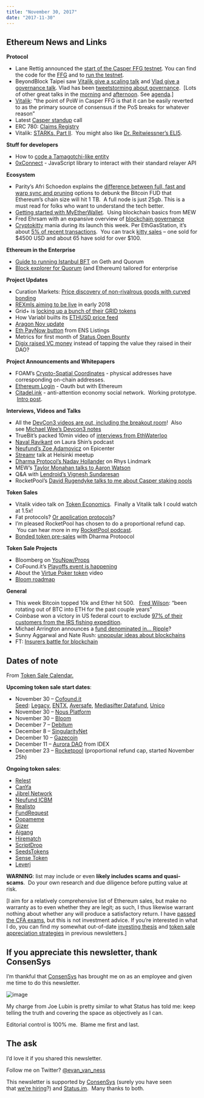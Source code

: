 ```yaml
---
title: "November 30, 2017"
date: "2017-11-30"
---
```


## Ethereum News and Links  

**Protocol**

- Lane Rettig announced the [start of the Casper FFG testnet](https://twitter.com/lrettig/status/935314113416196096). You can find the code for the [FFG](https://t.umblr.com/redirect?z=https%3A%2F%2Fgithub.com%2Fethereum%2Fcasper&t=OWIzNjZmMGQzODU2ZjY5N2QzNmUzYTNjYTI1NmU1ODE5YWNmN2M3MyxpNzZNVjhxeg%3D%3D&b=t%3AQ8svKXOQOFn4j1wJ-IeWRA&p=https%3A%2F%2Fwww.weekinethereum.com%2Fpost%2F168048954553%2Fnovember-30-2017&m=0) and to [run the testnet](https://t.umblr.com/redirect?z=https%3A%2F%2Fgithub.com%2Fkarlfloersch%2Fdocker-pyeth-dev&t=NjUxOTE2ZWM3NDE5NjM4NGYwMzA3YjVlOTYzYTg5ODc4YmUwYjA5MSxpNzZNVjhxeg%3D%3D&b=t%3AQ8svKXOQOFn4j1wJ-IeWRA&p=https%3A%2F%2Fwww.weekinethereum.com%2Fpost%2F168048954553%2Fnovember-30-2017&m=0).
- BeyondBlock Taipei saw [Vitalik give a scaling talk](https://t.umblr.com/redirect?z=https%3A%2F%2Fyoutu.be%2F9RtSod8EXn4%3Ft%3D11378&t=OTE1YzgzZjJjZmU0ZTk0NGUwNjAwNTg0ODVmMWI0NDA3NzA3YTk2MyxpNzZNVjhxeg%3D%3D&b=t%3AQ8svKXOQOFn4j1wJ-IeWRA&p=https%3A%2F%2Fwww.weekinethereum.com%2Fpost%2F168048954553%2Fnovember-30-2017&m=0) and [Vlad give a governance talk](https://t.umblr.com/redirect?z=https%3A%2F%2Fyoutu.be%2F9RtSod8EXn4%3Ft%3D9218&t=MjkzY2ZkNGI1NDczMDk3ZTBhYTUxODJhYmQwNTBkMWQ5YWI5ZjU2YSxpNzZNVjhxeg%3D%3D&b=t%3AQ8svKXOQOFn4j1wJ-IeWRA&p=https%3A%2F%2Fwww.weekinethereum.com%2Fpost%2F168048954553%2Fnovember-30-2017&m=0). Vlad has been [tweetstorming about governance](https://twitter.com/VladZamfir/status/935845481770446848).  \[Lots of other great talks in the [morning](https://t.umblr.com/redirect?z=https%3A%2F%2Fwww.youtube.com%2Fwatch%3Fv%3Dmd9iNDdAmVo&t=OGI4ODAzZDFjMDM3N2U5ZmFlNDU1NTE5ZDRlNjAyYmVjODE5ZGY5MCxpNzZNVjhxeg%3D%3D&b=t%3AQ8svKXOQOFn4j1wJ-IeWRA&p=https%3A%2F%2Fwww.weekinethereum.com%2Fpost%2F168048954553%2Fnovember-30-2017&m=0) and [afternoon](https://t.umblr.com/redirect?z=https%3A%2F%2Fwww.youtube.com%2Fwatch%3Fv%3D9RtSod8EXn4&t=Mzk2OWJjMWVmMGRhMzFkNzFjYzZkNjYyMzk5NzUzZDc0NjgwNjNjYyxpNzZNVjhxeg%3D%3D&b=t%3AQ8svKXOQOFn4j1wJ-IeWRA&p=https%3A%2F%2Fwww.weekinethereum.com%2Fpost%2F168048954553%2Fnovember-30-2017&m=0). See [agenda](https://t.umblr.com/redirect?z=https%3A%2F%2Fethertw.github.io%2Fbbt2017%2F%23session&t=NDk0M2M5NTg4MTNiNTE5OTg1NGNkZWFkYTQzNzY0YTliODU0ZTZkNixpNzZNVjhxeg%3D%3D&b=t%3AQ8svKXOQOFn4j1wJ-IeWRA&p=https%3A%2F%2Fwww.weekinethereum.com%2Fpost%2F168048954553%2Fnovember-30-2017&m=0).\]
- [Vitalik](https://t.umblr.com/redirect?z=https%3A%2F%2Fethresear.ch%2Ft%2Fpow-in-casper-ffg-appears-to-be-pointless%2F271%2F2&t=ZWI3MWM5MTVhN2I3ZjJhZjdmNDFhYmUxMzNkZDhhYjJjNmRmNmY0YSxpNzZNVjhxeg%3D%3D&b=t%3AQ8svKXOQOFn4j1wJ-IeWRA&p=https%3A%2F%2Fwww.weekinethereum.com%2Fpost%2F168048954553%2Fnovember-30-2017&m=0): “the point of PoW in Casper FFG is that it can be easily reverted to as the primary source of consensus if the PoS breaks for whatever reason”
- Latest [Casper standup](https://t.umblr.com/redirect?z=https%3A%2F%2Fwww.youtube.com%2Fwatch%3Fv%3Df4Wzsz8zMPM&t=YWY2MGMyODg5OWRkNWZlNmZlZWYxMjJlYThmMDVhNDJhMzJlZWQxNyxpNzZNVjhxeg%3D%3D&b=t%3AQ8svKXOQOFn4j1wJ-IeWRA&p=https%3A%2F%2Fwww.weekinethereum.com%2Fpost%2F168048954553%2Fnovember-30-2017&m=0) call
- ERC 780: [Claims Registry](https://t.umblr.com/redirect?z=https%3A%2F%2Fgithub.com%2Fethereum%2FEIPs%2Fissues%2F780&t=MzYyNDY5NWFiZWJkYjIyN2UzMWUxOWZmNWUxYmMwMjFiNmM1ZWI4ZixpNzZNVjhxeg%3D%3D&b=t%3AQ8svKXOQOFn4j1wJ-IeWRA&p=https%3A%2F%2Fwww.weekinethereum.com%2Fpost%2F168048954553%2Fnovember-30-2017&m=0)
- Vitalik: [STARKs, Part II](https://t.umblr.com/redirect?z=http%3A%2F%2Fvitalik.ca%2Fgeneral%2F2017%2F11%2F22%2Fstarks_part_2.html&t=MzE3YzQxYTA1MmYxM2Y5NDM3YWYzNzdkYzdlZDIyMzI2M2I4ZjhmZCxpNzZNVjhxeg%3D%3D&b=t%3AQ8svKXOQOFn4j1wJ-IeWRA&p=https%3A%2F%2Fwww.weekinethereum.com%2Fpost%2F168048954553%2Fnovember-30-2017&m=0).  You might also like [Dr. Reitwiessner’s ELI5](https://t.umblr.com/redirect?z=https%3A%2F%2Fwww.reddit.com%2Fr%2Fethereum%2Fcomments%2F7f4css%2Fstarks_part_ii_thank_goodness_its_friday%2Fdq9xcau%2F&t=YjUxOThhYzdmM2EzMDgyMWU2ZTIzZjI2N2ZhOTI2NmJkNzcwNzgwZCxpNzZNVjhxeg%3D%3D&b=t%3AQ8svKXOQOFn4j1wJ-IeWRA&p=https%3A%2F%2Fwww.weekinethereum.com%2Fpost%2F168048954553%2Fnovember-30-2017&m=0).

**Stuff for developers**

- How to [code a Tamagotchi-like entity](https://t.umblr.com/redirect?z=http%3A%2F%2Fwww.genesisbloc.com%2Fdoroidotchi-the-tamagotchi-smart-contract%2F&t=YTA5ZWQ1YTE5OTE1OWVhZWFjMThjZGRkYWJjMjAxNThkMTY1ZTVlZSxpNzZNVjhxeg%3D%3D&b=t%3AQ8svKXOQOFn4j1wJ-IeWRA&p=https%3A%2F%2Fwww.weekinethereum.com%2Fpost%2F168048954553%2Fnovember-30-2017&m=0)
- [0xConnect](https://t.umblr.com/redirect?z=https%3A%2F%2Fblog.0xproject.com%2Fintroducing-0x-connect-67471fb45c94&t=ZDgyMDM5NDI3MzRmOGY3NGM3NmJhNTA2YWQxYzA0YzVlOGE5MzI3MSxpNzZNVjhxeg%3D%3D&b=t%3AQ8svKXOQOFn4j1wJ-IeWRA&p=https%3A%2F%2Fwww.weekinethereum.com%2Fpost%2F168048954553%2Fnovember-30-2017&m=0) - JavaScript library to interact with their standard relayer API

  
**Ecosystem**

- Parity’s Afri Schoedon explains the [difference between full, fast and warp sync and pruning](https://t.umblr.com/redirect?z=https%3A%2F%2Fdev.to%2F5chdn%2Fthe-ethereum-blockchain-size-will-not-exceed-1tb-anytime-soon-58a&t=OThiNzhhYzRmMGIzM2MxYjMzNWY0ZmQ2ZThmMWNiMzZlZmU1ZWM1OCxpNzZNVjhxeg%3D%3D&b=t%3AQ8svKXOQOFn4j1wJ-IeWRA&p=https%3A%2F%2Fwww.weekinethereum.com%2Fpost%2F168048954553%2Fnovember-30-2017&m=0) options to debunk the Bitcoin FUD that Ethereum’s chain size will hit 1 TB.  A full node is just 25gb. This is a must read for folks who want to understand the tech better.
- [Getting started with MyEtherWallet](https://t.umblr.com/redirect?z=https%3A%2F%2Fwww.reddit.com%2Fr%2Fethereum%2Fcomments%2F7ggc0c%2Fgetting_started_with_myetherwalletcom%2F&t=N2M0ZWU0NGRkMDA3MWZmNzg5YjJhNDBlZGU5MmVmMzMxOTg5ZDk5ZixpNzZNVjhxeg%3D%3D&b=t%3AQ8svKXOQOFn4j1wJ-IeWRA&p=https%3A%2F%2Fwww.weekinethereum.com%2Fpost%2F168048954553%2Fnovember-30-2017&m=0).  Using blockchain basics from MEW
- Fred Ehrsam with an expansive overview of [blockchain governance](https://t.umblr.com/redirect?z=https%3A%2F%2Fmedium.com%2F%40FEhrsam%2Fblockchain-governance-programming-our-future-c3bfe30f2d74&t=ZjIxYjFkZjcwOTZiN2RhNzQxNmE2YzllN2RiODQyYjYwNjM4OGM4NSxpNzZNVjhxeg%3D%3D&b=t%3AQ8svKXOQOFn4j1wJ-IeWRA&p=https%3A%2F%2Fwww.weekinethereum.com%2Fpost%2F168048954553%2Fnovember-30-2017&m=0)
- [Cryptokitty](https://t.umblr.com/redirect?z=https%3A%2F%2Fwww.cryptokitties.co%2F&t=NDI2ZWZjZjgyZTIxYWY1YTljM2Y4NWNlNjMxNDVmYmI1NWIzMGVlNCxpNzZNVjhxeg%3D%3D&b=t%3AQ8svKXOQOFn4j1wJ-IeWRA&p=https%3A%2F%2Fwww.weekinethereum.com%2Fpost%2F168048954553%2Fnovember-30-2017&m=0) mania during its launch this week. Per EthGasStation, it’s about [5% of recent transactions](https://t.umblr.com/redirect?z=https%3A%2F%2Fethgasstation.info%2Fgasguzzlers.php&t=ODIzZGJjYTM1MWVmYmE5Y2Q5MzcyMjRhMmE0ZTM1Njg4NTBmODA4NixpNzZNVjhxeg%3D%3D&b=t%3AQ8svKXOQOFn4j1wJ-IeWRA&p=https%3A%2F%2Fwww.weekinethereum.com%2Fpost%2F168048954553%2Fnovember-30-2017&m=0).  You can track [kitty sales](https://t.umblr.com/redirect?z=https%3A%2F%2Fkittysales.herokuapp.com%2F&t=YTY5ZWZhY2QwNTg0NTU5ZGI3OGM3ZTdmMzEyZGY1NjY3NzI2YjA4OSxpNzZNVjhxeg%3D%3D&b=t%3AQ8svKXOQOFn4j1wJ-IeWRA&p=https%3A%2F%2Fwww.weekinethereum.com%2Fpost%2F168048954553%2Fnovember-30-2017&m=0) – one sold for $4500 USD and about 65 have sold for over $100.

**Ethereum in the Enterprise**

- [Guide to running Istanbul BFT](https://t.umblr.com/redirect?z=https%3A%2F%2Fmedium.com%2Fgetamis%2Fistanbul-bft-ibft-c2758b7fe6ff&t=MGJlMWYzYzU3ZWNmMzllZTMxNTJhODdkNjQ5MTZjN2I0YjYxYmI0OSxpNzZNVjhxeg%3D%3D&b=t%3AQ8svKXOQOFn4j1wJ-IeWRA&p=https%3A%2F%2Fwww.weekinethereum.com%2Fpost%2F168048954553%2Fnovember-30-2017&m=0) on Geth and Quorum
- [Block explorer for Quorum](https://t.umblr.com/redirect?z=https%3A%2F%2Fmedium.com%2Fblk-io%2Fannouncing-our-blockchain-explorer-ad9ef47cc3e0&t=YWYzZGU4MTIyZjE4MTVjOTc0M2E3NWY0N2Y1YTQzYTFjMjI3YzU2YSxpNzZNVjhxeg%3D%3D&b=t%3AQ8svKXOQOFn4j1wJ-IeWRA&p=https%3A%2F%2Fwww.weekinethereum.com%2Fpost%2F168048954553%2Fnovember-30-2017&m=0) (and Ethereum) tailored for enterprise

**Project Updates**

- Curation Markets: [Price discovery of non-rivalrous goods with curved bonding](https://t.umblr.com/redirect?z=https%3A%2F%2Fmedium.com%2F%40simondlr%2Fsolving-price-discovery-of-non-rivalrous-goods-with-curved-bonding-27b2186d55d5&t=ZTBlNDk2MDQ4NGE3NTlhNTk1NGQxODFkYzUxNGVjNmM3YjRhZGUxZixpNzZNVjhxeg%3D%3D&b=t%3AQ8svKXOQOFn4j1wJ-IeWRA&p=https%3A%2F%2Fwww.weekinethereum.com%2Fpost%2F168048954553%2Fnovember-30-2017&m=0)
- [REXmls aiming to be live](https://t.umblr.com/redirect?z=https%3A%2F%2Fblog.rexmls.com%2Frex-december-update-gearing-up-for-an-early-2018-alpha-launch-80c8fb1814df&t=MGNhMjQ5NmY2ZGE3YzI0MjkyNTNlMjY4NTE0OTg3ZDg3MmFlODRmZSxpNzZNVjhxeg%3D%3D&b=t%3AQ8svKXOQOFn4j1wJ-IeWRA&p=https%3A%2F%2Fwww.weekinethereum.com%2Fpost%2F168048954553%2Fnovember-30-2017&m=0) in early 2018
- Grid+ is [locking up a bunch of their GRID tokens](https://t.umblr.com/redirect?z=https%3A%2F%2Fblog.gridplus.io%2Fplan-for-unsold-grid-c1a7ef08534d&t=NzhhOTBjZWQ5MzE3NzdkMzVlZTRkYzQ2MzkxNzMzNWI2YmEzMWUzNSxpNzZNVjhxeg%3D%3D&b=t%3AQ8svKXOQOFn4j1wJ-IeWRA&p=https%3A%2F%2Fwww.weekinethereum.com%2Fpost%2F168048954553%2Fnovember-30-2017&m=0)
- How Variabl builts its [ETHUSD price feed](https://t.umblr.com/redirect?z=https%3A%2F%2Fblog.variabl.io%2Fhow-to-create-a-robust-price-feed-3e3dbbcc6e62&t=ZjcyZTVhYzYwNzVlMjIxYWUyZGE4MjhiOWI5YWQ4ODM0ODIxOTg5MyxpNzZNVjhxeg%3D%3D&b=t%3AQ8svKXOQOFn4j1wJ-IeWRA&p=https%3A%2F%2Fwww.weekinethereum.com%2Fpost%2F168048954553%2Fnovember-30-2017&m=0)
- [Aragon Nov update](https://t.umblr.com/redirect?z=https%3A%2F%2Fblog.aragon.one%2Faragon-team-update-november-2017-dd2fdd937d92&t=ZTViNWExZDNjZjI0YTA1ZmQ2MTUwYzE2Zjc2OGEwM2MwNGJiOGUzOSxpNzZNVjhxeg%3D%3D&b=t%3AQ8svKXOQOFn4j1wJ-IeWRA&p=https%3A%2F%2Fwww.weekinethereum.com%2Fpost%2F168048954553%2Fnovember-30-2017&m=0)
- [Eth PayNow button](https://t.umblr.com/redirect?z=https%3A%2F%2Fmedium.com%2F%40enslisting.com%2Feth-paynow-button-996405998c8b&t=NWE2NTliMmRlMTVhNTNjYjU5YzBjZTk0NGE1MjA5MWJiMDliNzBkYSxpNzZNVjhxeg%3D%3D&b=t%3AQ8svKXOQOFn4j1wJ-IeWRA&p=https%3A%2F%2Fwww.weekinethereum.com%2Fpost%2F168048954553%2Fnovember-30-2017&m=0) from ENS Listings
- Metrics for first month of [Status Open Bounty](https://t.umblr.com/redirect?z=https%3A%2F%2Fblog.status.im%2Fstatus-open-bountys-debut-61b3f53ac134&t=MjFhMzNkOWQ2OGI0YTIxODVhMmJkN2Q2NjhkNWMwN2JhZGQ3Mjg4YSxpNzZNVjhxeg%3D%3D&b=t%3AQ8svKXOQOFn4j1wJ-IeWRA&p=https%3A%2F%2Fwww.weekinethereum.com%2Fpost%2F168048954553%2Fnovember-30-2017&m=0)
- [Digix raised VC money](https://t.umblr.com/redirect?z=http%3A%2F%2Farchive.is%2FETV46&t=NjI5NGYzY2U2NjBlODUzZDc3MTcxYWIzYTkzYWZkZDU5MWViNjkyYixpNzZNVjhxeg%3D%3D&b=t%3AQ8svKXOQOFn4j1wJ-IeWRA&p=https%3A%2F%2Fwww.weekinethereum.com%2Fpost%2F168048954553%2Fnovember-30-2017&m=0) instead of tapping the value they raised in their DAO?

**Project Announcements and Whitepapers**

- FOAM’s [Crypto-Spatial Coordinates](https://t.umblr.com/redirect?z=https%3A%2F%2Fblog.foam.space%2Fcrypto-spatial-coordinates-fe0527816506&t=NjBhZmQwNTUyZWEzYWI5MzliZGE3NGIwNzlmNmYwMDIzNWY5MTc3OSxpNzZNVjhxeg%3D%3D&b=t%3AQ8svKXOQOFn4j1wJ-IeWRA&p=https%3A%2F%2Fwww.weekinethereum.com%2Fpost%2F168048954553%2Fnovember-30-2017&m=0) - physical addresses have corresponding on-chain addresses.
- [Ethereum Login](https://t.umblr.com/redirect?z=http%3A%2F%2Fstarflask.com%2F2017%2F11%2F28%2Fethereum-login.html&t=MGVlODY5ODc4MjRlNWExYWJlOGI3ZTQ1N2E4ZTFlMWI5YjRlZDZkMixpNzZNVjhxeg%3D%3D&b=t%3AQ8svKXOQOFn4j1wJ-IeWRA&p=https%3A%2F%2Fwww.weekinethereum.com%2Fpost%2F168048954553%2Fnovember-30-2017&m=0) - Oauth but with Ethereum
- [Citadel.ink](https://t.umblr.com/redirect?z=http%3A%2F%2Fcitadel.ink%2F&t=ZmMwY2FmZWRjOTdhNmExMmM2MGU0MzQ4YWEwN2ZiNmZiOTRhNjc0NCxpNzZNVjhxeg%3D%3D&b=t%3AQ8svKXOQOFn4j1wJ-IeWRA&p=https%3A%2F%2Fwww.weekinethereum.com%2Fpost%2F168048954553%2Fnovember-30-2017&m=0) - anti-attention economy social network.  Working prototype.  [Intro post](https://t.umblr.com/redirect?z=https%3A%2F%2Fwww.reddit.com%2Fr%2Fethdev%2Fcomments%2F7fy07r%2Fintroducing_the_citadelink_prototype_a%2F&t=YTEyYzQ2MjBlNzJhZGEwOTAyODNjZjEzMzUyMDgzZjY1YzQ2OWUxZixpNzZNVjhxeg%3D%3D&b=t%3AQ8svKXOQOFn4j1wJ-IeWRA&p=https%3A%2F%2Fwww.weekinethereum.com%2Fpost%2F168048954553%2Fnovember-30-2017&m=0).

**Interviews, Videos and Talks**

- All the [DevCon3 videos are out, including the breakout room](https://t.umblr.com/redirect?z=https%3A%2F%2Fwww.youtube.com%2Fchannel%2FUCNOfzGXD_C9YMYmnefmPH0g%2Fvideos&t=NmVmMzgzMTBlOGMxNDliMTFmYTBlMDYxNjgxMWQ1MGI5NmU1ZTQxZixpNzZNVjhxeg%3D%3D&b=t%3AQ8svKXOQOFn4j1wJ-IeWRA&p=https%3A%2F%2Fwww.weekinethereum.com%2Fpost%2F168048954553%2Fnovember-30-2017&m=0)!  Also see [Michael Wee’s Devcon3 notes](https://t.umblr.com/redirect?z=https%3A%2F%2Fa16z.com%2F2017%2F11%2F24%2Fdevcon3-notes%2F&t=OTAzMjZhZmUzZTcxOGM2NTQ4ZWFiNzRjMjdiYzA1YWUyZmNiZDI5MSxpNzZNVjhxeg%3D%3D&b=t%3AQ8svKXOQOFn4j1wJ-IeWRA&p=https%3A%2F%2Fwww.weekinethereum.com%2Fpost%2F168048954553%2Fnovember-30-2017&m=0)
- TrueBit’s packed 10min video of [interviews from EthWaterloo](https://t.umblr.com/redirect?z=https%3A%2F%2Fwww.youtube.com%2Fwatch%3Fv%3D-ijkYJLEsCU&t=NGQ0YmNjYmI4MzlhZTlhYjQ3ZjQ3MWNmNDViNjNkNGRiZjQ1NDVjZSxpNzZNVjhxeg%3D%3D&b=t%3AQ8svKXOQOFn4j1wJ-IeWRA&p=https%3A%2F%2Fwww.weekinethereum.com%2Fpost%2F168048954553%2Fnovember-30-2017&m=0)
- [Naval Ravikant](https://t.umblr.com/redirect?z=https%3A%2F%2Fitunes.apple.com%2Fus%2Fpodcast%2Fnaval-ravikant-on-how-crypto-is-squeezing-vcs-hindering%2Fid1123922160%3Fi%3D1000395356022%26mt%3D2&t=NGQzYmU2ZWY1ZGM5ZDUxMjI3ZWQwYmQ1NjI2OTFhMzc3MDhmOGE2YyxpNzZNVjhxeg%3D%3D&b=t%3AQ8svKXOQOFn4j1wJ-IeWRA&p=https%3A%2F%2Fwww.weekinethereum.com%2Fpost%2F168048954553%2Fnovember-30-2017&m=0) on Laura Shin’s podcast
- [Neufund’s Zoe Adamovicz](https://t.umblr.com/redirect?z=https%3A%2F%2Fepicenter.tv%2Fepisode%2F211%2F&t=M2I5ZGU1NDI3M2Q2OGUxMjhiNWM4ZTYyZThmY2U3MDQwNzQ5OTNjMixpNzZNVjhxeg%3D%3D&b=t%3AQ8svKXOQOFn4j1wJ-IeWRA&p=https%3A%2F%2Fwww.weekinethereum.com%2Fpost%2F168048954553%2Fnovember-30-2017&m=0) on Epicenter
- [Streamr](https://t.umblr.com/redirect?z=https%3A%2F%2Fwww.youtube.com%2Fwatch%3Fv%3DYym5A18UyGI&t=ZjdhYjg0YjM4ZjE1MTE5YzUyZmJjMjhhNzA0MjkyNDQ1YTI1Y2VlZCxpNzZNVjhxeg%3D%3D&b=t%3AQ8svKXOQOFn4j1wJ-IeWRA&p=https%3A%2F%2Fwww.weekinethereum.com%2Fpost%2F168048954553%2Fnovember-30-2017&m=0) talk at Helsinki meetup
- [Dharma Protocol’s Nadav Hollander](https://t.umblr.com/redirect?z=https%3A%2F%2Fmedium.com%2F%40RhysLindmark%2F23-nadav-hollander-dharma-protocol-the-decentralized-0x-financial-stack-how-yc-helps-crypto-f1775f5aade7&t=NGFjM2MxYzJkYzVmNTA4ZjUwOWU5OTQ1OGFmMGIxYTYyNTBkZDNiNSxpNzZNVjhxeg%3D%3D&b=t%3AQ8svKXOQOFn4j1wJ-IeWRA&p=https%3A%2F%2Fwww.weekinethereum.com%2Fpost%2F168048954553%2Fnovember-30-2017&m=0) on Rhys Lindmark
- MEW’s [Taylor Monahan talks to Aaron Watson](https://t.umblr.com/redirect?z=http%3A%2F%2Fwww.goingdeepwithaaron.com%2Fpodcast%2F264-taylor-monahan-building-a-wallet-on-ethereum&t=YzljZGMzZWJkMjgwMDAzY2Q5MDE0NWNlNGU2ZTY3NWIyYzU2NTY1ZCxpNzZNVjhxeg%3D%3D&b=t%3AQ8svKXOQOFn4j1wJ-IeWRA&p=https%3A%2F%2Fwww.weekinethereum.com%2Fpost%2F168048954553%2Fnovember-30-2017&m=0)
- Q&A with [Lendroid’s Vignesh Sundaresan](https://t.umblr.com/redirect?z=https%3A%2F%2Fblog.keep.network%2Fpartner-interview-2a8591165ccb&t=NWViMWI3NDBkNTk0YWUyNDUzMTY1MzI5MTE5ZmMzN2NjMGYyZDhlNyxpNzZNVjhxeg%3D%3D&b=t%3AQ8svKXOQOFn4j1wJ-IeWRA&p=https%3A%2F%2Fwww.weekinethereum.com%2Fpost%2F168048954553%2Fnovember-30-2017&m=0)
- RocketPool’s [David Rugendyke talks to me about Casper staking pools](https://t.umblr.com/redirect?z=https%3A%2F%2Fthebitcoinpodcast.com%2Fan-ethereum-podcast-episode-6%2F&t=NmZmNWQ5NjViMDYxMzFmOWFiZGYxZjYzNTRjODBiMDYzYTA0MTAzMyxpNzZNVjhxeg%3D%3D&b=t%3AQ8svKXOQOFn4j1wJ-IeWRA&p=https%3A%2F%2Fwww.weekinethereum.com%2Fpost%2F168048954553%2Fnovember-30-2017&m=0)

**Token Sales**

- Vitalik video talk on [Token Economics](https://t.umblr.com/redirect?z=https%3A%2F%2Fwww.youtube.com%2Fwatch%3Fv%3DF1yJ8PuSyCM&t=ZmIxMDQ3MWNkNjE1YzgyMTE4MzczZTY3MzY1OWE2ZWYzYzYxZTU0NCxpNzZNVjhxeg%3D%3D&b=t%3AQ8svKXOQOFn4j1wJ-IeWRA&p=https%3A%2F%2Fwww.weekinethereum.com%2Fpost%2F168048954553%2Fnovember-30-2017&m=0).  Finally a Vitalik talk I could watch at 1.5x!
- Fat protocols? [Or application protocols](https://t.umblr.com/redirect?z=https%3A%2F%2Fmedium.com%2Fnewtown-partners%2Fapplication-protocols-are-the-better-investment-heres-why-7a2efdde594e&t=YjY2ZWYxMTRjOWQyZWY2NTRjYTc4OWRiMjljZDk5NGNlYjA4OGI0MSxpNzZNVjhxeg%3D%3D&b=t%3AQ8svKXOQOFn4j1wJ-IeWRA&p=https%3A%2F%2Fwww.weekinethereum.com%2Fpost%2F168048954553%2Fnovember-30-2017&m=0)?
- I’m pleased RocketPool has chosen to do a proportional refund cap.  You can hear more in my [RocketPool podcast](https://t.umblr.com/redirect?z=http%3A%2F%2Fthebitcoinpodcast.com%2Fan-ethereum-podcast-episode-6%2F&t=ZjYxNjAyYjJjMDc3MGJjZWU4ZDRkYTc3YTI1OTU4MDk5YTI2MWIxMCxpNzZNVjhxeg%3D%3D&b=t%3AQ8svKXOQOFn4j1wJ-IeWRA&p=https%3A%2F%2Fwww.weekinethereum.com%2Fpost%2F168048954553%2Fnovember-30-2017&m=0).
- [Bonded token pre-sales](https://t.umblr.com/redirect?z=https%3A%2F%2Fblog.dharma.io%2Fbonded-token-pre-sales-with-dharma-protocol-2e7ec73e2915&t=ZTg4MTA1NTdhZWFiNzYyOWZlOWY0ZTk3YTRhOTIyNDk4YjI0Yjk3OCxpNzZNVjhxeg%3D%3D&b=t%3AQ8svKXOQOFn4j1wJ-IeWRA&p=https%3A%2F%2Fwww.weekinethereum.com%2Fpost%2F168048954553%2Fnovember-30-2017&m=0) with Dharma Protoocol

**Token Sale Projects**

- Bloomberg on [YouNow/Props](https://t.umblr.com/redirect?z=https%3A%2F%2Fwww.bloomberg.com%2Fnews%2Farticles%2F2017-11-27%2Fvideo-startup-can-t-outspend-youtube-so-it-created-a-new-currency-to-pay-creators&t=NzY0ZDcyNzhmYjFmZDE4ZWNhN2YwZTMzOTBjYWNiNThjNWY5OGY3ZCxpNzZNVjhxeg%3D%3D&b=t%3AQ8svKXOQOFn4j1wJ-IeWRA&p=https%3A%2F%2Fwww.weekinethereum.com%2Fpost%2F168048954553%2Fnovember-30-2017&m=0)
- CoFound.it’s [Playoffs event is happening](https://t.umblr.com/redirect?z=https%3A%2F%2Fblog.cofound.it%2Ffinal-countdown-to-cofound-it-playoffs-has-begun-68a38603474&t=OGMxOWQ5NmI1M2E3N2RlYzQzMzlkNzVjOWZmZjhlZGQ2ZGFlYzc5ZSxpNzZNVjhxeg%3D%3D&b=t%3AQ8svKXOQOFn4j1wJ-IeWRA&p=https%3A%2F%2Fwww.weekinethereum.com%2Fpost%2F168048954553%2Fnovember-30-2017&m=0)
- About the [Virtue Poker token](https://t.umblr.com/redirect?z=https%3A%2F%2Fwww.youtube.com%2Fwatch%3Fv%3DMCtCqaQbs4Y&t=ZjE2YTVjY2ZjMDkyOWFjOGI3NDc0MjVkMjlhMTEzNjI0NmFlMjVkZSxpNzZNVjhxeg%3D%3D&b=t%3AQ8svKXOQOFn4j1wJ-IeWRA&p=https%3A%2F%2Fwww.weekinethereum.com%2Fpost%2F168048954553%2Fnovember-30-2017&m=0) video
- [Bloom roadmap](https://t.umblr.com/redirect?z=https%3A%2F%2Fblog.hellobloom.io%2F2017-2018-bloom-timeline-and-deadlines-8b5f4e7cb834&t=ODJjNDM5NDQ5MGMyN2FlMDAwYzI2MzZkMjJhODZjYjIyODY2MTMwMCxpNzZNVjhxeg%3D%3D&b=t%3AQ8svKXOQOFn4j1wJ-IeWRA&p=https%3A%2F%2Fwww.weekinethereum.com%2Fpost%2F168048954553%2Fnovember-30-2017&m=0)

**General**

- This week Bitcoin topped 10k and Ether hit 500.   [Fred Wilson](https://t.umblr.com/redirect?z=http%3A%2F%2Fdisq.us%2Fp%2F1o610yo&t=NzI1YjI3NzY0MDE1ZjQxYTQ1MGZhZjgwMjFkYThhYTE5MWE5ZWMxNSxpNzZNVjhxeg%3D%3D&b=t%3AQ8svKXOQOFn4j1wJ-IeWRA&p=https%3A%2F%2Fwww.weekinethereum.com%2Fpost%2F168048954553%2Fnovember-30-2017&m=0): “been rotating out of BTC into ETH for the past couple years”
- Coinbase won a victory in US federal court to exclude [97% of their customers from the IRS fishing expedition](https://t.umblr.com/redirect?z=https%3A%2F%2Fblog.coinbase.com%2Fcoinbase-obtains-partial-victory-over-irs-dac041db59a3&t=MzkyYWM2MTcxNWFlNDljNzdkZGJjNjZhNjY3NDMyOTMyMzgyY2E2MCxpNzZNVjhxeg%3D%3D&b=t%3AQ8svKXOQOFn4j1wJ-IeWRA&p=https%3A%2F%2Fwww.weekinethereum.com%2Fpost%2F168048954553%2Fnovember-30-2017&m=0).
- Michael Arrington announces a [fund denominated in… Ripple](https://t.umblr.com/redirect?z=http%3A%2F%2Ffortune.com%2F2017%2F11%2F28%2Farrington-xrp&t=MmE1OTIxZDQ2OTUxZmViYzBkYzVkZjhkZWY5NTU0ODAwODUzMTYyMixpNzZNVjhxeg%3D%3D&b=t%3AQ8svKXOQOFn4j1wJ-IeWRA&p=https%3A%2F%2Fwww.weekinethereum.com%2Fpost%2F168048954553%2Fnovember-30-2017&m=0)?
- Sunny Aggarwal and Nate Rush: [unpopular ideas about blockchains](https://t.umblr.com/redirect?z=https%3A%2F%2Fconspirat.us%2Funpopular-ideas-about-blockchains-8a4161368fe6&t=NjQzMjQ1YWZjOTY4ZWU3YTljNTJjMzQxZDgyZDc4NDE3NjBjMjBmNSxpNzZNVjhxeg%3D%3D&b=t%3AQ8svKXOQOFn4j1wJ-IeWRA&p=https%3A%2F%2Fwww.weekinethereum.com%2Fpost%2F168048954553%2Fnovember-30-2017&m=0)
- FT: [Insurers battle for blockchain](https://t.umblr.com/redirect?z=https%3A%2F%2Fwww.ft.com%2Fcontent%2F95027f26-d437-11e7-8c9a-d9c0a5c8d5c9&t=MDg5NzYyOWY5Y2Y1NWFmNzIwZTdhMTFjM2U0NDUwMjI3ZTg5YjI1ZCxpNzZNVjhxeg%3D%3D&b=t%3AQ8svKXOQOFn4j1wJ-IeWRA&p=https%3A%2F%2Fwww.weekinethereum.com%2Fpost%2F168048954553%2Fnovember-30-2017&m=0)

## Dates of note

From [Token Sale Calendar.](https://t.umblr.com/redirect?z=http%3A%2F%2Fwww.tokensalecalendar.com%2F&t=N2Q4NDk4NWMwNGQ3ZGU3YTU2MjE0MzIzNmE4ZDM3MWNjOTg4MTFmOSxpNzZNVjhxeg%3D%3D&b=t%3AQ8svKXOQOFn4j1wJ-IeWRA&p=https%3A%2F%2Fwww.weekinethereum.com%2Fpost%2F168048954553%2Fnovember-30-2017&m=0)

**Upcoming token sale start dates**:

- November 30 – [Cofound.it Seed](http://t.umblr.com/redirect?z=https%3A%2F%2Fblog.cofound.it%2Fcofound-it-playoffs-seed-stage-crowdsale-details-c5a7a08d0abd&t=MGRhN2Q3MzU4NjJiMTc1ZTkxZTNlNzAwYzZlMzNlNjM5NGIxY2JmNixMQjAwRVZIcQ%3D%3D&b=t%3ARqKlLBDa5AFqUBYwGpoSJQ&p=http%3A%2F%2Fwww.tokensalecalendar.com%2Fpost%2F168042045173%2Fupcoming-token-sale-start-dates-november-30&m=1): [Legacy](http://t.umblr.com/redirect?z=https%3A%2F%2Flegacy.network%2F&t=ZTExNzUxYmIwZGYyMzExZjRiMWViNDIyN2ZhZDE5MjI3NmQyZTVlNCxMQjAwRVZIcQ%3D%3D&b=t%3ARqKlLBDa5AFqUBYwGpoSJQ&p=http%3A%2F%2Fwww.tokensalecalendar.com%2Fpost%2F168042045173%2Fupcoming-token-sale-start-dates-november-30&m=1), [ENTX](http://t.umblr.com/redirect?z=https%3A%2F%2Fentx.com%2F&t=OTFlZTAxMGI4NzliMzdjYTVhZDg3YjdiZDZmYzViYjU2OTlmNTM2YixMQjAwRVZIcQ%3D%3D&b=t%3ARqKlLBDa5AFqUBYwGpoSJQ&p=http%3A%2F%2Fwww.tokensalecalendar.com%2Fpost%2F168042045173%2Fupcoming-token-sale-start-dates-november-30&m=1), [Aversafe](http://t.umblr.com/redirect?z=https%3A%2F%2Fwww.aversafe.com%2F&t=ZmY3ZjNkYTRhYmY5NWIyOGRkYzQzMjhjZTZiNDgzOTc0YjNkMGE1MyxMQjAwRVZIcQ%3D%3D&b=t%3ARqKlLBDa5AFqUBYwGpoSJQ&p=http%3A%2F%2Fwww.tokensalecalendar.com%2Fpost%2F168042045173%2Fupcoming-token-sale-start-dates-november-30&m=1), [Mediasifter,](http://t.umblr.com/redirect?z=https%3A%2F%2Fwww.mediasifter.co%2F&t=MmQ3MDY1ZTE5OGUwZWZiMDI3NzQ1NTI5ZTg3ZDdiZGY4NWU3MzM3MixMQjAwRVZIcQ%3D%3D&b=t%3ARqKlLBDa5AFqUBYwGpoSJQ&p=http%3A%2F%2Fwww.tokensalecalendar.com%2Fpost%2F168042045173%2Fupcoming-token-sale-start-dates-november-30&m=1)[Datafund](http://t.umblr.com/redirect?z=http%3A%2F%2Fdatafund.net%2F&t=OGIyM2FlMjNhOGM4MjNjYTc4MDQ2OWE2NzcwMDE4NGRmNWU0OTAxYSxMQjAwRVZIcQ%3D%3D&b=t%3ARqKlLBDa5AFqUBYwGpoSJQ&p=http%3A%2F%2Fwww.tokensalecalendar.com%2Fpost%2F168042045173%2Fupcoming-token-sale-start-dates-november-30&m=1), [Unico](http://t.umblr.com/redirect?z=https%3A%2F%2Fwww.unico.global%2F&t=ZDFiMDg1Y2Q5MDI5ZDEwMmIyYTE1MzcwNmM5OWYyMDNhY2E5YjkxZSxMQjAwRVZIcQ%3D%3D&b=t%3ARqKlLBDa5AFqUBYwGpoSJQ&p=http%3A%2F%2Fwww.tokensalecalendar.com%2Fpost%2F168042045173%2Fupcoming-token-sale-start-dates-november-30&m=1)
- November 30 – [Nous Platform](http://t.umblr.com/redirect?z=https%3A%2F%2Fnousplatform.com%2F&t=NjZhNTgyMmY2MTA2OTc2N2Q1OGJmOGZjNzFhMjU1NjkyYmE4NzljOCxNMXdheE1kTw%3D%3D&b=t%3ARqKlLBDa5AFqUBYwGpoSJQ&p=http%3A%2F%2Fwww.tokensalecalendar.com%2Fpost%2F166960505828%2Fupcoming-token-sale-start-dates-october-31&m=1)
- November 30 – [Bloom](http://t.umblr.com/redirect?z=https%3A%2F%2Fwww.hellobloom.io&t=OTVjYWE2MTg2MzY3NjU5MWFiZjUzNTA3MTQ3ZjUwNzU3YWZhNDIwZixNMXdheE1kTw%3D%3D&b=t%3ARqKlLBDa5AFqUBYwGpoSJQ&p=http%3A%2F%2Fwww.tokensalecalendar.com%2Fpost%2F166960505828%2Fupcoming-token-sale-start-dates-october-31&m=1)
- December 7 – [Debitum](http://t.umblr.com/redirect?z=https%3A%2F%2Fdebitum.network%2F&t=MjY1YzE2NjJhZjU4NWI0ZGY3M2Y2NTFlZDBlYjM0MDI2YTBmNDVjZixNMXdheE1kTw%3D%3D&b=t%3ARqKlLBDa5AFqUBYwGpoSJQ&p=http%3A%2F%2Fwww.tokensalecalendar.com%2Fpost%2F166960505828%2Fupcoming-token-sale-start-dates-october-31&m=1)
- December 8 – [SingularityNet](http://t.umblr.com/redirect?z=https%3A%2F%2Fsingularitynet.io%2F&t=ODlmN2FlZWQwNmZjMjkzYTE3MDg5NjM5MGYzYzlhZWVhMjViYmY4MixMQjAwRVZIcQ%3D%3D&b=t%3ARqKlLBDa5AFqUBYwGpoSJQ&p=http%3A%2F%2Fwww.tokensalecalendar.com%2Fpost%2F168042045173%2Fupcoming-token-sale-start-dates-november-30&m=1)
- December 10 – [Gazecoin](http://t.umblr.com/redirect?z=https%3A%2F%2Fwww.gazecoin.io%2F&t=YThlMzQ4YWNkOGE1NTE5NzBhNjYxNDQxODQ1ZjM1ZjU4NzY4YzU4NSxNMXdheE1kTw%3D%3D&b=t%3ARqKlLBDa5AFqUBYwGpoSJQ&p=http%3A%2F%2Fwww.tokensalecalendar.com%2Fpost%2F166960505828%2Fupcoming-token-sale-start-dates-october-31&m=1)
- December 11 – [Aurora DAO](http://t.umblr.com/redirect?z=https%3A%2F%2Fauroradao.com&t=ZDIxNmI1ZmYyNjJhN2QyZjcxMmZhNTk3YjA0ODVmY2EwMDAyZTE4ZSxMQjAwRVZIcQ%3D%3D&b=t%3ARqKlLBDa5AFqUBYwGpoSJQ&p=http%3A%2F%2Fwww.tokensalecalendar.com%2Fpost%2F168042045173%2Fupcoming-token-sale-start-dates-november-30&m=1) from IDEX
- December 23 – [Rocketpool](http://t.umblr.com/redirect?z=https%3A%2F%2Fwww.rocketpool.net%2F&t=YzUyMjdlZjY3ZDA5MTg0NjAyYzYzMWQ0MTgxNWYwYjI3N2Q0NTQ3MixNMXdheE1kTw%3D%3D&b=t%3ARqKlLBDa5AFqUBYwGpoSJQ&p=http%3A%2F%2Fwww.tokensalecalendar.com%2Fpost%2F166960505828%2Fupcoming-token-sale-start-dates-october-31&m=1) (proportional refund cap, started November 25h)

**Ongoing token sales**:

- [Relest](http://t.umblr.com/redirect?z=https%3A%2F%2Fico.relest.io%2F&t=ZGVjZjZiYTdkZWE2YzgzZWZlNTBjZWNmNGIwMWUxYWRhOWY4NzQ4NixyVm1XTkpWVQ%3D%3D&b=t%3ARqKlLBDa5AFqUBYwGpoSJQ&p=http%3A%2F%2Fwww.tokensalecalendar.com%2Fpost%2F165301068328%2Fupcoming-token-sale-start-dates-september-14&m=1)
- [CanYa](http://t.umblr.com/redirect?z=https%3A%2F%2Fcanya.io%2F&t=YThkNDZlMDRlNTI5OWEwNmQxNTYzZmMzNGM5ZGI3ZDk2NGM5ODM5OCxMQjAwRVZIcQ%3D%3D&b=t%3ARqKlLBDa5AFqUBYwGpoSJQ&p=http%3A%2F%2Fwww.tokensalecalendar.com%2Fpost%2F168042045173%2Fupcoming-token-sale-start-dates-november-30&m=1)
- [Jibrel Network](http://t.umblr.com/redirect?z=https%3A%2F%2Fjibrel.network&t=MzljMTFlNDQxNGMwODg0ODhkNmVhMmM0M2QxOTdlZThlMGQzNDg4ZCxyVm1XTkpWVQ%3D%3D&b=t%3ARqKlLBDa5AFqUBYwGpoSJQ&p=http%3A%2F%2Fwww.tokensalecalendar.com%2Fpost%2F165301068328%2Fupcoming-token-sale-start-dates-september-14&m=1)
- [Neufund ICBM](http://t.umblr.com/redirect?z=https%3A%2F%2Fblog.neufund.org%2Fhow-to-participate-in-neufunds-icbm-a9a450cf0022&t=MWFkZjIyMzhjYzYwZGZmODM2Mzk1MTk1Y2Q3OGIwYmFjNjgzMzNhZSxMQjAwRVZIcQ%3D%3D&b=t%3ARqKlLBDa5AFqUBYwGpoSJQ&p=http%3A%2F%2Fwww.tokensalecalendar.com%2Fpost%2F168042045173%2Fupcoming-token-sale-start-dates-november-30&m=1)
- [Realisto](http://t.umblr.com/redirect?z=https%3A%2F%2Frealisto.io%2F&t=ZjMzYmYxZjIwN2IxZWUxZTc4NWEwZjRhNTNjNTZiMTYyMTNjZDI1MSxNMXdheE1kTw%3D%3D&b=t%3ARqKlLBDa5AFqUBYwGpoSJQ&p=http%3A%2F%2Fwww.tokensalecalendar.com%2Fpost%2F166960505828%2Fupcoming-token-sale-start-dates-october-31&m=1)
- [FundRequest](http://t.umblr.com/redirect?z=http%3A%2F%2Ffundrequest.io&t=ZGQyZDgzY2MwNWE3MGE4MWIwZDIxNTRkZmE0Yjc4ZDJjYTFiMjgxYSxNMXdheE1kTw%3D%3D&b=t%3ARqKlLBDa5AFqUBYwGpoSJQ&p=http%3A%2F%2Fwww.tokensalecalendar.com%2Fpost%2F166960505828%2Fupcoming-token-sale-start-dates-october-31&m=1)
- [Dopameme](http://t.umblr.com/redirect?z=https%3A%2F%2Fwww.dopameme.io%2Fdmt%2F&t=MDc0MDhhZjg4ZGEyMmI3ZGE4YjAxNjkxNTk4NzQzNjdlZjlmODFlYixNMXdheE1kTw%3D%3D&b=t%3ARqKlLBDa5AFqUBYwGpoSJQ&p=http%3A%2F%2Fwww.tokensalecalendar.com%2Fpost%2F166960505828%2Fupcoming-token-sale-start-dates-october-31&m=1)
- [Gizer](http://t.umblr.com/redirect?z=https%3A%2F%2Ftokensale.gizer.io%2F&t=NmIzMjE0NDNjYjE3NjExZTdiZDFiNWVlMWVlYjM3MTU4NGE0YWI0NyxNMXdheE1kTw%3D%3D&b=t%3ARqKlLBDa5AFqUBYwGpoSJQ&p=http%3A%2F%2Fwww.tokensalecalendar.com%2Fpost%2F166960505828%2Fupcoming-token-sale-start-dates-october-31&m=1)
- [Aigang](http://t.umblr.com/redirect?z=https%3A%2F%2Faigang.network&t=MzQyNTE5ZmM3MDQxZmVkZTdjYmUzMDkwZWQ0NzNmMzUxZjdmZWE2NyxNMXdheE1kTw%3D%3D&b=t%3ARqKlLBDa5AFqUBYwGpoSJQ&p=http%3A%2F%2Fwww.tokensalecalendar.com%2Fpost%2F166960505828%2Fupcoming-token-sale-start-dates-october-31&m=1)
- [Hirematch](http://t.umblr.com/redirect?z=http%3A%2F%2Fhirematch.io%2F&t=NTQ1YzkwYzEzMWI3NDJlYzkxNzI2OTZkZTQ5ZjRkZWUwYmY5NjM3YSxyVm1XTkpWVQ%3D%3D&b=t%3ARqKlLBDa5AFqUBYwGpoSJQ&p=http%3A%2F%2Fwww.tokensalecalendar.com%2Fpost%2F165301068328%2Fupcoming-token-sale-start-dates-september-14&m=1)
- [ScriptDrop](http://t.umblr.com/redirect?z=https%3A%2F%2Fwww.scriptdrop.io%2F&t=YzA3ZGQ3OGNiNWI0NjMxMzMyODc4OTYwMDM5MmQ2MDk5Y2QwZDk2YSxyVm1XTkpWVQ%3D%3D&b=t%3ARqKlLBDa5AFqUBYwGpoSJQ&p=http%3A%2F%2Fwww.tokensalecalendar.com%2Fpost%2F165301068328%2Fupcoming-token-sale-start-dates-september-14&m=1)
- [SeedsTokens](http://t.umblr.com/redirect?z=http%3A%2F%2Fseedstokens.com&t=NTc3Y2JiOTBlMjUwZTZlMzM4YjVkOWEwMmJlODExOTE5YmI4MDExMCxNMXdheE1kTw%3D%3D&b=t%3ARqKlLBDa5AFqUBYwGpoSJQ&p=http%3A%2F%2Fwww.tokensalecalendar.com%2Fpost%2F166960505828%2Fupcoming-token-sale-start-dates-october-31&m=1)
- [Sense Token](http://t.umblr.com/redirect?z=https%3A%2F%2Fsensetoken.com%2F&t=NGY3NDMwMjYzMzNhNGRlMTlhZTU3ZTQxNWI2Y2VlNDVmNjhiOTBhZixNMXdheE1kTw%3D%3D&b=t%3ARqKlLBDa5AFqUBYwGpoSJQ&p=http%3A%2F%2Fwww.tokensalecalendar.com%2Fpost%2F166960505828%2Fupcoming-token-sale-start-dates-october-31&m=1)
- [Leverj](http://t.umblr.com/redirect?z=https%3A%2F%2Fleverj.io%2F&t=YWZkYzdmYjJlMWExZTMzYmE3MGYyNmM4ZWNlYTAwMzkxZjZiNGU5NSxNMXdheE1kTw%3D%3D&b=t%3ARqKlLBDa5AFqUBYwGpoSJQ&p=http%3A%2F%2Fwww.tokensalecalendar.com%2Fpost%2F166960505828%2Fupcoming-token-sale-start-dates-october-31&m=1)

**WARNING**: list may include or even **likely includes scams and quasi-scams**.  Do your own research and due diligence before putting value at risk.  

\[I aim for a relatively comprehensive list of Ethereum sales, but make no warranty as to even whether they are legit; as such, I thus likewise warrant nothing about whether any will produce a satisfactory return. I have [passed the CFA exams](https://t.umblr.com/redirect?z=http%3A%2F%2Fwww.evanvanness.com%2Fpost%2F144767932386%2Fprepare-effectively-for-the-cfa-exam-how-to-skip&t=YmIzNmZiNGRjODE0Zjc4ZGI4N2M1ODM1ZGE4OGFlYWIxODA4MWY0ZSxpNzZNVjhxeg%3D%3D&b=t%3AQ8svKXOQOFn4j1wJ-IeWRA&p=https%3A%2F%2Fwww.weekinethereum.com%2Fpost%2F168048954553%2Fnovember-30-2017&m=0), but this is not investment advice. If you’re interested in what I do, you can find my somewhat out-of-date [investing thesis](http://www.weekinethereum.com/post/155180529233/august-28-2016) and [token sale appreciation strategies](http://www.weekinethereum.com/post/155180207393/september-4-2016) in previous newsletters.\]

## If you appreciate this newsletter, thank ConsenSys

I’m thankful that [ConsenSys](https://t.umblr.com/redirect?z=http%3A%2F%2Fconsensys.net%2F&t=M2UxMmEwMDI4MTc3NGVjMjRiYzNmZGQ4MzRlZjE5ZWI3YjI0MjVhZCxpNzZNVjhxeg%3D%3D&b=t%3AQ8svKXOQOFn4j1wJ-IeWRA&p=https%3A%2F%2Fwww.weekinethereum.com%2Fpost%2F168048954553%2Fnovember-30-2017&m=0) has brought me on as an employee and given me time to do this newsletter.

![image](https://66.media.tumblr.com/9114e5ec047c95b2ef505fd878651dc4/tumblr_inline_p08qkrr5eJ1rxca3y_250.jpg)

My charge from Joe Lubin is pretty similar to what Status has told me: keep telling the truth and covering the space as objectively as I can.  

Editorial control is 100% me.  Blame me first and last.

## The ask  

I’d love it if you shared this newsletter.   
  
Follow me on Twitter? [@evan\_van\_ness](https://twitter.com/evan_van_ness)

This newsletter is supported by [ConsenSys](https://t.umblr.com/redirect?z=https%3A%2F%2Fconsensys.net%2F&t=Y2ZlMWQzZGUxNGI5NGViZTUxOGQ3ODU4ZmNhYWE2ZDQ0NWZiOWUzNixpNzZNVjhxeg%3D%3D&b=t%3AQ8svKXOQOFn4j1wJ-IeWRA&p=https%3A%2F%2Fwww.weekinethereum.com%2Fpost%2F168048954553%2Fnovember-30-2017&m=0) (surely you have seen that [we’re hiring](https://t.umblr.com/redirect?z=http%3A%2F%2Fgrnh.se%2Fslxih51&t=YzkxMmYwYWJhMzgyNmMyNGVmNzNhYWJjYmQzM2Y3ZGM1ZTM4NzQyZSxpNzZNVjhxeg%3D%3D&b=t%3AQ8svKXOQOFn4j1wJ-IeWRA&p=https%3A%2F%2Fwww.weekinethereum.com%2Fpost%2F168048954553%2Fnovember-30-2017&m=0)?) and [Status.im](https://t.umblr.com/redirect?z=https%3A%2F%2Fstatus.im%2F&t=ZjllMTZhNmFhOTA2Y2U4MzExM2Y0Mzg4MzQ1YmFmYTMyMTI5M2E5NCxpNzZNVjhxeg%3D%3D&b=t%3AQ8svKXOQOFn4j1wJ-IeWRA&p=https%3A%2F%2Fwww.weekinethereum.com%2Fpost%2F168048954553%2Fnovember-30-2017&m=0).  Many thanks to both.
